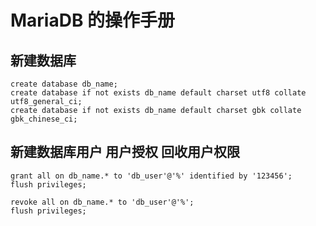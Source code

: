 # MariaDB 的操作手册
##	新建数据库
	create database db_name;
	create database if not exists db_name default charset utf8 collate utf8_general_ci;	
	create database if not exists db_name default charset gbk collate gbk_chinese_ci;
##	新建数据库用户 用户授权 回收用户权限
	grant all on db_name.* to 'db_user'@'%' identified by '123456';
	flush privileges;
	
	revoke all on db_name.* to 'db_user'@'%';
	flush privileges;
	

